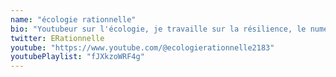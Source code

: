 ```yaml
---
name: "écologie rationnelle"
bio: "Youtubeur sur l'écologie, je travaille sur la résilience, le numérique et l'écologie. Pour une écologie efficace."
twitter: ERationnelle
youtube: "https://www.youtube.com/@ecologierationnelle2183"
youtubePlaylist: "fJXkzoWRF4g"
---
```

